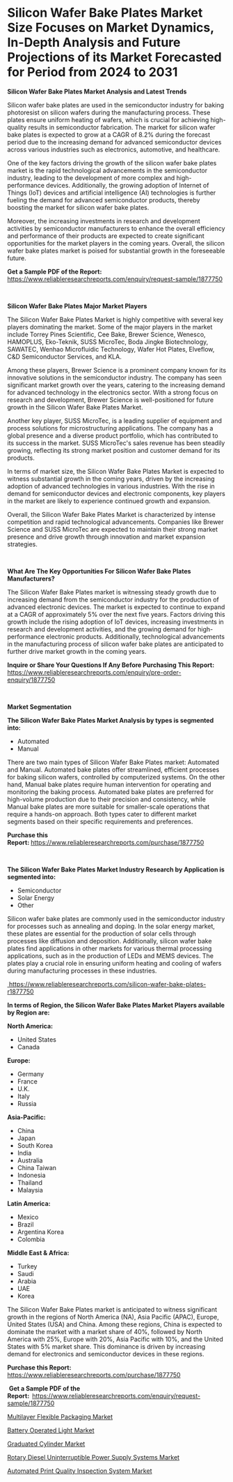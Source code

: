 <p><h1>Silicon Wafer Bake Plates Market Size Focuses on Market Dynamics, In-Depth Analysis and Future Projections of its Market Forecasted for Period from 2024 to 2031</h1></p><p><strong>Silicon Wafer Bake Plates Market Analysis and Latest Trends</strong></p>
<p><p>Silicon wafer bake plates are used in the semiconductor industry for baking photoresist on silicon wafers during the manufacturing process. These plates ensure uniform heating of wafers, which is crucial for achieving high-quality results in semiconductor fabrication. The market for silicon wafer bake plates is expected to grow at a CAGR of 8.2% during the forecast period due to the increasing demand for advanced semiconductor devices across various industries such as electronics, automotive, and healthcare.</p><p>One of the key factors driving the growth of the silicon wafer bake plates market is the rapid technological advancements in the semiconductor industry, leading to the development of more complex and high-performance devices. Additionally, the growing adoption of Internet of Things (IoT) devices and artificial intelligence (AI) technologies is further fueling the demand for advanced semiconductor products, thereby boosting the market for silicon wafer bake plates.</p><p>Moreover, the increasing investments in research and development activities by semiconductor manufacturers to enhance the overall efficiency and performance of their products are expected to create significant opportunities for the market players in the coming years. Overall, the silicon wafer bake plates market is poised for substantial growth in the foreseeable future.</p></p>
<p><strong>Get a Sample PDF of the Report:&nbsp;</strong> <a href="https://www.reliableresearchreports.com/enquiry/request-sample/1877750">https://www.reliableresearchreports.com/enquiry/request-sample/1877750</a></p>
<p>&nbsp;</p>
<p><strong>Silicon Wafer Bake Plates Major Market Players</strong></p>
<p><p>The Silicon Wafer Bake Plates Market is highly competitive with several key players dominating the market. Some of the major players in the market include Torrey Pines Scientific, Cee Bake, Brewer Science, Wenesco, HAMOPLUS, Eko-Teknik, SUSS MicroTec, Boda Jingke Biotechnology, SAWATEC, Wenhao Microfluidic Technology, Wafer Hot Plates, Elveflow, C&D Semiconductor Services, and KLA.</p><p>Among these players, Brewer Science is a prominent company known for its innovative solutions in the semiconductor industry. The company has seen significant market growth over the years, catering to the increasing demand for advanced technology in the electronics sector. With a strong focus on research and development, Brewer Science is well-positioned for future growth in the Silicon Wafer Bake Plates Market.</p><p>Another key player, SUSS MicroTec, is a leading supplier of equipment and process solutions for microstructuring applications. The company has a global presence and a diverse product portfolio, which has contributed to its success in the market. SUSS MicroTec's sales revenue has been steadily growing, reflecting its strong market position and customer demand for its products.</p><p>In terms of market size, the Silicon Wafer Bake Plates Market is expected to witness substantial growth in the coming years, driven by the increasing adoption of advanced technologies in various industries. With the rise in demand for semiconductor devices and electronic components, key players in the market are likely to experience continued growth and expansion.</p><p>Overall, the Silicon Wafer Bake Plates Market is characterized by intense competition and rapid technological advancements. Companies like Brewer Science and SUSS MicroTec are expected to maintain their strong market presence and drive growth through innovation and market expansion strategies.</p></p>
<p>&nbsp;</p>
<p><strong>What Are The Key Opportunities For Silicon Wafer Bake Plates Manufacturers?</strong></p>
<p><p>The Silicon Wafer Bake Plates market is witnessing steady growth due to increasing demand from the semiconductor industry for the production of advanced electronic devices. The market is expected to continue to expand at a CAGR of approximately 5% over the next five years. Factors driving this growth include the rising adoption of IoT devices, increasing investments in research and development activities, and the growing demand for high-performance electronic products. Additionally, technological advancements in the manufacturing process of silicon wafer bake plates are anticipated to further drive market growth in the coming years.</p></p>
<p><strong>Inquire or Share Your Questions If Any Before Purchasing This Report:</strong> <a href="https://www.reliableresearchreports.com/enquiry/pre-order-enquiry/1877750">https://www.reliableresearchreports.com/enquiry/pre-order-enquiry/1877750</a></p>
<p>&nbsp;</p>
<p><strong>Market Segmentation</strong></p>
<p><strong>The Silicon Wafer Bake Plates Market Analysis by types is segmented into:</strong></p>
<p><ul><li>Automated</li><li>Manual</li></ul></p>
<p><p>There are two main types of Silicon Wafer Bake Plates market: Automated and Manual. Automated bake plates offer streamlined, efficient processes for baking silicon wafers, controlled by computerized systems. On the other hand, Manual bake plates require human intervention for operating and monitoring the baking process. Automated bake plates are preferred for high-volume production due to their precision and consistency, while Manual bake plates are more suitable for smaller-scale operations that require a hands-on approach. Both types cater to different market segments based on their specific requirements and preferences.</p></p>
<p><strong>Purchase this Report:&nbsp;</strong><a href="https://www.reliableresearchreports.com/purchase/1877750">https://www.reliableresearchreports.com/purchase/1877750</a></p>
<p>&nbsp;</p>
<p><strong>The Silicon Wafer Bake Plates Market Industry Research by Application is segmented into:</strong></p>
<p><ul><li>Semiconductor</li><li>Solar Energy</li><li>Other</li></ul></p>
<p><p>Silicon wafer bake plates are commonly used in the semiconductor industry for processes such as annealing and doping. In the solar energy market, these plates are essential for the production of solar cells through processes like diffusion and deposition. Additionally, silicon wafer bake plates find applications in other markets for various thermal processing applications, such as in the production of LEDs and MEMS devices. The plates play a crucial role in ensuring uniform heating and cooling of wafers during manufacturing processes in these industries.</p></p>
<p><a href="https://www.reliableresearchreports.com/silicon-wafer-bake-plates-r1877750">&nbsp;https://www.reliableresearchreports.com/silicon-wafer-bake-plates-r1877750</a></p>
<p><strong>In terms of Region, the Silicon Wafer Bake Plates Market Players available by Region are:</strong></p>
<p>
    <p> <strong> North America: </strong>
        <ul>
            <li>United States</li>
            <li>Canada</li>
        </ul>
        </p> 
    <p> <strong> Europe: </strong>
        <ul>
            <li>Germany</li>
            <li>France</li>
            <li>U.K.</li>
            <li>Italy</li>
            <li>Russia</li>
        </ul>
        </p> 
    <p> <strong> Asia-Pacific: </strong>
        <ul>
            <li>China</li>
            <li>Japan</li>
            <li>South Korea</li>
            <li>India</li>
            <li>Australia</li>
            <li>China Taiwan</li>
            <li>Indonesia</li>
            <li>Thailand</li>
            <li>Malaysia</li>
        </ul>
        </p> 
    <p> <strong> Latin America: </strong>
        <ul>
            <li>Mexico</li>
            <li>Brazil</li>
            <li>Argentina Korea</li>
            <li>Colombia</li>
        </ul>
        </p> 
    <p> <strong> Middle East & Africa: </strong>
        <ul>
            <li>Turkey</li>
            <li>Saudi</li>
            <li>Arabia</li>
            <li>UAE</li>
            <li>Korea</li>
        </ul>
    </p>
    </p>
<p><p>The Silicon Wafer Bake Plates market is anticipated to witness significant growth in the regions of North America (NA), Asia Pacific (APAC), Europe, United States (USA) and China. Among these regions, China is expected to dominate the market with a market share of 40%, followed by North America with 25%, Europe with 20%, Asia Pacific with 10%, and the United States with 5% market share. This dominance is driven by increasing demand for electronics and semiconductor devices in these regions.</p></p>
<p><strong>Purchase this Report: </strong><a href="https://www.reliableresearchreports.com/purchase/1877750">https://www.reliableresearchreports.com/purchase/1877750</a></p>
<p>&nbsp;<strong>Get a Sample PDF of the Report:&nbsp;&nbsp;</strong><a href="https://www.reliableresearchreports.com/enquiry/request-sample/1877750">https://www.reliableresearchreports.com/enquiry/request-sample/1877750</a></p>
<p><strong></strong></p>
<p><p><a href="https://medium.com/@danielwardb654202/global-multilayer-flexible-packaging-market-size-is-expected-to-experience-a-cagr-of-11-3-30b4cfbbea47">Multilayer Flexible Packaging Market</a></p><p><a href="https://medium.com/@norchellecan/insights-into-battery-operated-light-market-share-and-competitive-landscape-for-period-from-2024-to-d89af53c2300">Battery Operated Light Market</a></p><p><a href="https://medium.com/@carlahoustonh51/graduated-cylinder-market-industry-trends-and-forecast-for-period-from-2024-to-2031-1e4a5a4e3620">Graduated Cylinder Market</a></p><p><a href="https://github.com/ochgvvcj16/Market-Research-Report-List-1/blob/main/rotary-diesel-uninterruptible-power-supply-systems-market.md">Rotary Diesel Uninterruptible Power Supply Systems Market</a></p><p><a href="https://github.com/btwcqfvq34/Market-Research-Report-List-2/blob/main/automated-print-quality-inspection-system-market.md">Automated Print Quality Inspection System Market</a></p></p>